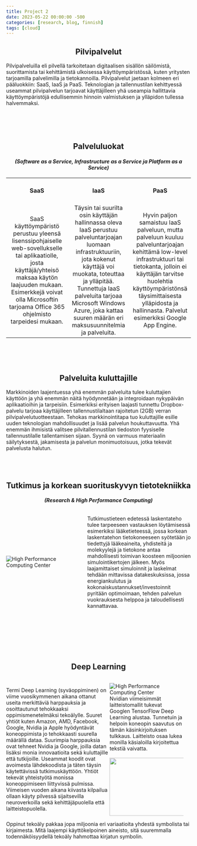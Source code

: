 ```yaml
---
title: Project 2
date: 2023-05-22 00:00:00 -500
categories: [research, blog, finnish]
tags: [cloud]
---
```



<h2 style="text-align: center;" id="Pilvipalvelut"><strong>Pilvipalvelut</strong></h2>

Pilvipalveluilla eli pilvellä tarkoitetaan digitaalisen sisällön säilömistä, suorittamista tai kehittämistä ulkoisessa käyttöympäristössä, kuten yritysten tarjoamilla palvelimilla ja tietokannoilla. Pilvipalvelut jaetaan kolmeen eri pääluokkiin: SaaS, IaaS ja PaaS. Teknologian ja tallennustilan kehittyessä useammat pilvipalvelun tarjoavat käyttäjilleen yhä useampia hallittavia käyttöympäristöjä edullisemmin hinnoin valmistuksen ja ylläpidon tullessa halvemmaksi.
    <br />
    <br />
    <br />
    <br />
    <br />

<div>
<h2 style="text-align: center;" id="Palveluluokat"><strong>Palveluluokat</strong></h2>
	<h4 style="text-align: center;">
		<em>
			 (Software as a Service, Infrastructure as a Service ja Platform as a Service)
		</em>
	</h4>
</div>
<table style="width: 100%; max-width: 100%; border-collapse: collapse;" border="0">
	<tbody>
		<tr style="height: 54px; width: 200px;">
			<td style="width: 33.3333%; text-align: center; height: 54px;">
				<h4>
					<strong>
						 SaaS
					</strong>
				</h4>
			</td>
			<td style="width: 33.3333%; text-align: center; height: 54px;">
				<h4>
					<strong>
						 IaaS
					</strong>
				</h4>
			</td>
			<td style="width: 33.3333%; text-align: center; height: 54px;">
				<h4>
					<strong>
						 PaaS
					</strong>
				</h4>
			</td>
		</tr>
		<tr style="height: 200px; width: 200px;">
			<td style="width: 33.3333%; text-align: center; height: 200px; white-space: normal;">
				SaaS käyttöympäristö perustuu yleensä lisenssipohjaiselle web-sovellukselle tai aplikaatiolle, josta käyttäjä/yhteisö maksaa käytön laajuuden mukaan. Esimerkkejä voivat olla Microsoftin tarjoama Office 365 ohjelmisto tarpeidesi mukaan.
			</td>
			<td style="width: 33.3333%; text-align: center; height: 200px; white-space: normal;">
				Täysin tai suurilta osin käyttäjän hallinnassa oleva IaaS perustuu palveluntarjoajan luomaan infrastruktuuriin, jota kokenut käyttäjä voi muokata, toteuttaa ja ylläpitää. Tunnettuja IaaS palveluita tarjoaa Microsoft Windows Azure, joka kattaa suuren määrän eri maksusuunnitelmia ja palveluita.
			</td>
			<td style="width: 33.3333%; text-align: center; height: 200px; white-space: normal;">
				Hyvin paljon samaistuu IaaS palveluun, mutta palveluun kuuluu palveluntarjoajan kehittämä low-level infrastruktuuri tai tietokanta, jolloin ei käyttäjän tarvitse huolehtia käyttöympäristönsä täysimittaisesta ylläpidosta ja hallinnasta. Palvelut esimerkiksi Google App Engine.
			</td>
		</tr>
	</tbody>
</table>
<br />
    <br />
        <br />
<div>
<h2 style="text-align: center;" id="Palveluita_kuluttajille"><strong>Palveluita kuluttajille</strong></h2>

Markkinoiden laajentuessa yhä enemmän palveluita tulee kuluttajien käyttöön ja yhä enemmän näitä hyödynnetään ja integroidaan nykypäivän aplikaatioihin ja tarpeisiin. Esimerkiksi erityisen laajasti tunnettu Dropbox-palvelu tarjoaa käyttäjilleen tallennustilaltaan rajoitetun (2GB) verran pilvipalvelutuotteestaan. Tehokas markkinointitapa tuo kuluttajille esille uuden teknologian mahdollisuudet ja lisää palvelun houkuttavuutta. Yhä enemmän ihmisistä valitsee pilvitallennustilan tiedoston fyysiselle tallennustilalle tallentamisen sijaan. Syynä on varmuus materiaalin säilytyksestä, jakamisesta ja palvelun monimuotoisuus, jotka tekevät palvelusta halutun.
<br />
    <br />
        <br />
            <br />
<div>
<h2 style="text-align: center;" id="Tutkimus_ja_korkean suorituskyvyn_tietotekniikka"><strong>Tutkimus ja korkean suorituskyvyn tietotekniikka</strong></h2>
	<h4 style="text-align: center;">
		<em>
			 (Research &amp; High Performance Computing)
		</em>
	</h4>
	<div style="display: flex; justify-content: space-between; align-items: center;">
		<br />
		<div style="width: 40%; margin-right: 20px;">
			<img style="max-width: 100%; height: auto; float: left;" src="https://afef822491.cbaul-cdnwnd.com/f436af11a8f19a4ac457592b9e19e7ca/200000006-3b6983c63d/High_Performance_Computing_Center_Stuttgart_HLRS_2015_07_Cray_XC40_Hazel_Hen_IO.jpg" alt="High Performance Computing Center" />
		</div>
		<p style="flex: 1 1 0%; text-align: left;">
			Tutkimustieteen edetessä laskentateho tulee tarpeeseen vastauksen löytämisessä esimerkiksi lääketieteessä, jossa korkean laskentatehon tietokoneeseen syötetään jo tiedettyjä lääkeaineita, yhdisteitä ja molekyylejä ja tietokone antaa mahdollisesti toimivan koosteen miljoonien simulointikertojen jälkeen. Myös laajamittaiset simuloinnit ja laskelmat tehdään mittavissa datakeskuksissa, jossa energiankulutus ja kokonaiskustannukset/investoinnit pyritään optimoimaan, tehden palvelun vuokrauksesta helppoa ja taloudellisesti kannattavaa.

</p>
	</div>
	<br />
    <br>
<br />
	<br />
	    <br />
	        <br />



<div>
<h2 style="text-align: center;" id="Deep_Learning"><strong>Deep Learning</strong></h2>
</div>

<section>
		<div class="b b-text cf">
			<div style="display: flex; justify-content: space-between; align-items: center;">
				<br />
				<br />
				<p style="flex: 1 1 0%; text-align: left;">
					Termi Deep Learning (syväoppiminen) on viime vuosikymmenen aikana ottanut useita merkittäviä harppauksia ja osoittautunut tehokkaaksi oppimismenetelmäksi tekoälylle. Suuret yhtiöt kuten Amazon, AMD, Facebook, Google, Nvidia ja Apple hyödyntävät koneoppimista jo tehokkaasti suurella määrällä dataa. Suurimpia harppauksia ovat tehneet Nvidia ja Google, joilla datan lisäksi monia innovaatioita sekä kuluttajille että tutkijoille. Useammat koodit ovat avoimesta lähdekoodista ja täten täysin käytettävissä tutkimuskäyttöön. Yhtiöt tekevät yhteistyötä monissa koneoppimiseen liittyvissä pulmissa. Viimeisen vuoden aikana kiivasta kilpailua ollaan käyty pilvessä sijaitsevilla neuroverkoilla sekä kehittäjäpuolella että laitteistopuolella.
				</p>
				<p style="width: 40%; margin-right: 20px;">
					<img style="max-width: 100%; height: auto; float: left;" src="https://afef822491.cbaul-cdnwnd.com/f436af11a8f19a4ac457592b9e19e7ca/200000050-d3e8bd3e8d/NvTensor.webp?ph=afef822491" alt="High Performance Computing Center" />
					 Nvidian viimeisimmät laitteistomallit tukevat Googlen TensorFlow Deep Learning alustaa. Tunnetuin ja helpoin koneopin saavutus on tämän käsinkirjoituksen tulkkaus. Laitteisto osaa lukea monilla käsialoilla kirjoitettua tekstiä vaivatta.
					<br />
					<br />
					<img src="https://afef822491.cbaul-cdnwnd.com/f436af11a8f19a4ac457592b9e19e7ca/200000051-0a7b00a7b1/v2-63d322a93048370ef9e7593fa4633bee_1200x500.webp?ph=afef822491" alt="" width="379" height="158" />
				</p>
			</div>
		</div>
	</section>
	Oppinut tekoäly pakkaa jopa miljoonia eri variaatioita yhdestä symbolista tai kirjaimesta. Mitä laajempi käyttökelpoinen aineisto, sitä suuremmalla todennäköisyydellä tekoäly hahmottaa kirjatun symbolin.
</div>
